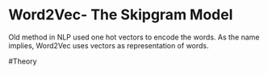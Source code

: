 # Word2Vec- The Skipgram Model

Old method in NLP used one hot vectors to encode the words. As the name implies, Word2Vec uses vectors as representation of words.

#Theory
